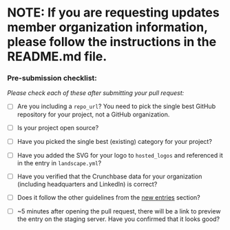 # **NOTE: If you are requesting updates member organization information, please follow the instructions in the README.md file.**

### Pre-submission checklist:

*Please check each of these after submitting your pull request:*

* [ ] Are you including a `repo_url`? You need to pick the single best GitHub repository for your project, not a GitHub organization.
* [ ] Is your project open source?
* [ ] Have you picked the single best (existing) category for your project?
* [ ] Have you added the SVG for your logo to `hosted_logos` and referenced it in the entry in `landscape.yml`?
* [ ] Have you verified that the Crunchbase data for your organization (including headquarters and LinkedIn) is correct?
* [ ] Does it follow the other guidelines from the [new entries](https://github.com/lfai/lfai-landscape#new-entries) section?
* [ ] ~5 minutes after opening the pull request, there will be a link to preview the entry on the staging server. Have you confirmed that it looks good?

